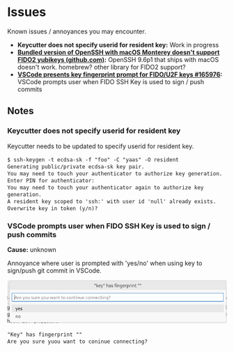 # Issues

Known issues / annoyances you may encounter.

- **Keycutter does not specify userid for resident key:** Work in progress
- **[Bundled version of OpenSSH with macOS Monterey doesn't support FIDO2 yubikeys (github.com)](https://github.com/Yubico/libfido2/issues/464):** OpenSSH 9.6p1 that ships with macOS doesn't work. homebrew? other library for FIDO2 support?
- **[VSCode presents key fingerprint prompt for FIDO/U2F keys #165976](https://github.com/microsoft/vscode/pull/165976):** VSCode prompts user when FIDO SSH Key is used to sign / push commits

## Notes

### Keycutter does not specify userid for resident key

Keycutter needs to be updated to specify userid for resident key.

```
$ ssh-keygen -t ecdsa-sk -f "foo" -C "yaas" -O resident
Generating public/private ecdsa-sk key pair.
You may need to touch your authenticator to authorize key generation.
Enter PIN for authenticator: 
You may need to touch your authenticator again to authorize key generation.
A resident key scoped to 'ssh:' with user id 'null' already exists.
Overwrite key in token (y/n)? 
```

### VSCode prompts user when FIDO SSH Key is used to sign / push commits

**Cause:** unknown

Annoyance where user is prompted with 'yes/no' when using key to sign/push git commit in VSCode.

![](assets/vscode-prompts-with-key-has-fingerprint.png)

    "Key" has fingerprint ""
    Are you sure yuou want to coninue connecting?
